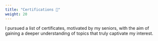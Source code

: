 ```yaml
---
title: "Certifications 🏅"
weight: 20
---
```


I pursued a list of certificates, motivated by my seniors, with the aim of gaining a deeper understanding of topics that truly captivate my interest.
